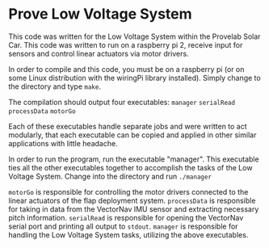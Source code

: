 # Prove Low Voltage System

This code was written for the Low Voltage System within the Provelab Solar Car. This code was written to run on a raspberry pi 2, receive input for sensors and control linear actuators via motor drivers.

In order to compile and this code, you must be on a raspberry pi (or on some Linux distribution with the wiringPi library installed). Simply change to the directory and type `make`.

The compilation should output four executables: `manager` `serialRead` `processData` `motorGo`

Each of these executables handle separate jobs and were written to act modularly, that each executable can be copied and applied in other similar applications with little headache.

In order to run the program, run the executable "manager". This executable ties all the other executables together to accomplish the tasks of the Low Voltage System.
Change into the directory and run `./manager`

`motorGo` is responsible for controlling the motor drivers connected to the linear actuators of the flap deployment system.
`processData` is responsible for taking in data from the VectorNav IMU sensor and extracting necessary pitch information.
`serialRead` is responsible for opening the VectorNav serial port and printing all output to `stdout`.
`manager` is responsible for handling the Low Voltage System tasks, utilizing the above executables.
